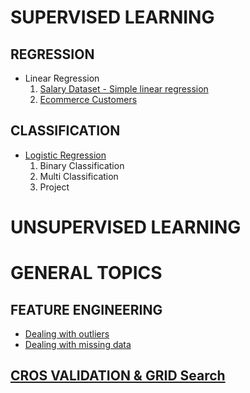 ﻿# SUPERVISED LEARNING
## REGRESSION
- Linear Regression
    1. <a href="https://github.com/amrodev/My-RoadMap-To-AI-1-ML-/tree/master/Supervised%20Learning/Regressions/1%20Linear%20Regression/1.%20Salary%20Dataset%20-%20Simple%20linear%20regression">Salary Dataset - Simple linear regression</a>
    2. <a href="https://github.com/amrodev/My-RoadMap-To-AI-1-ML-/tree/master/Supervised%20Learning/Regressions/1%20Linear%20Regression/2.%20Ecommerce%20Customers">Ecommerce Customers </a>
## CLASSIFICATION
- <a href="https://github.com/amrodev/My-RoadMap-To-AI-1-ML-/tree/master/Supervised%20Learning/Classifications/1.%20Logistic%20Regression">Logistic Regression</a>
   1. Binary Classification
   2. Multi Classification
   3. Project
# UNSUPERVISED LEARNING
# GENERAL TOPICS
## FEATURE ENGINEERING
- <a href="https://github.com/amrodev/My-RoadMap-To-AI-1-ML-/tree/master/General%20Topics/1%20Feature%20Engineering%20and%20Data%20Preparation">Dealing with outliers</a>
- <a href="https://github.com/amrodev/My-RoadMap-To-AI-1-ML-/tree/master/General%20Topics/1%20Feature%20Engineering%20and%20Data%20Preparation">Dealing with missing data</a>
## <a href="https://github.com/amrodev/My-RoadMap-To-AI-1-ML-/tree/master/General%20Topics/2%20Cross%20Validations">CROS VALIDATION & GRID Search</a>
